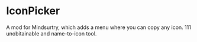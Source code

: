 # IconPicker
A mod for Mindsurtry, which adds a menu where you can copy any icon. 111 unobitainable and name-to-icon tool.
